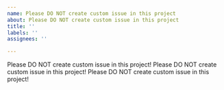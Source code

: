 ```yaml
---
name: Please DO NOT create custom issue in this project
about: Please DO NOT create custom issue in this project
title: ''
labels: ''
assignees: ''

---
```


Please DO NOT create custom issue in this project!
Please DO NOT create custom issue in this project!
Please DO NOT create custom issue in this project!
